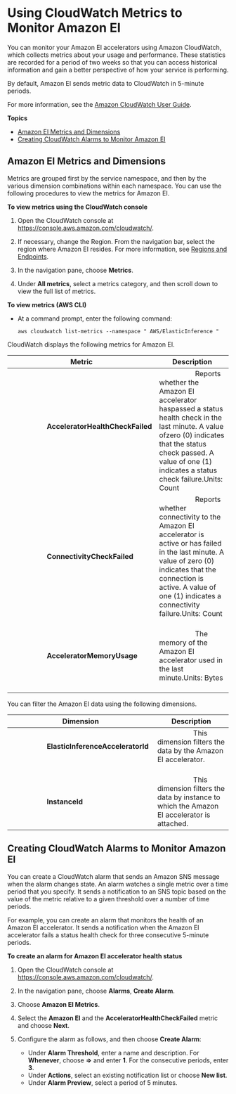 # Using CloudWatch Metrics to Monitor Amazon EI<a name="cloudwatch-metrics-ei"></a>

You can monitor your Amazon EI accelerators using Amazon CloudWatch, which collects metrics about your usage and performance\. These statistics are recorded for a period of two weeks so that you can access historical information and gain a better perspective of how your service is performing\. 

By default, Amazon EI sends metric data to CloudWatch in 5\-minute periods\.

For more information, see the [Amazon CloudWatch User Guide](https://docs.aws.amazon.com/AmazonCloudWatch/latest/monitoring/)\.

**Topics**
+ [Amazon EI Metrics and Dimensions](#ei-metrics-dimensions)
+ [Creating CloudWatch Alarms to Monitor Amazon EI](#ei-cw-alarms)

## Amazon EI Metrics and Dimensions<a name="ei-metrics-dimensions"></a>

Metrics are grouped first by the service namespace, and then by the various dimension combinations within each namespace\. You can use the following procedures to view the metrics for Amazon EI\.

**To view metrics using the CloudWatch console**

1. Open the CloudWatch console at [https://console\.aws\.amazon\.com/cloudwatch/](https://console.aws.amazon.com/cloudwatch/)\.

1. If necessary, change the Region\. From the navigation bar, select the region where Amazon EI resides\. For more information, see [Regions and Endpoints](https://docs.aws.amazon.com/general/latest/gr/rande.html)\.

1. In the navigation pane, choose **Metrics**\. 

1. Under **All metrics**, select a metrics category, and then scroll down to view the full list of metrics\. 

**To view metrics \(AWS CLI\)**
+ At a command prompt, enter the following command:

  ```
  aws cloudwatch list-metrics --namespace " AWS/ElasticInference "
  ```

CloudWatch displays the following metrics for Amazon EI\.


| Metric | Description | 
| --- | --- | 
|                     **AcceleratorHealthCheckFailed**                 |                     Reports whether the Amazon EI accelerator haspassed a status health check in the last minute\. A value ofzero \(0\) indicates that the status check passed\. A value of one \(1\) indicates a status check failure\.Units: Count                 | 
|                     **ConnectivityCheckFailed**                 |                     Reports whether connectivity to the Amazon EI accelerator is active or has failed in the last minute\. A value of zero \(0\) indicates that the connection is active\. A value of one \(1\) indicates a connectivity failure\.Units: Count                 | 
|                     **AcceleratorMemoryUsage**                 |                     The memory of the Amazon EI accelerator used in the last minute\.Units: Bytes                 | 

You can filter the Amazon EI data using the following dimensions\. 


| Dimension | Description | 
| --- | --- | 
|                     **ElasticInferenceAcceleratorId**                 |                     This dimension filters the data by the Amazon EI accelerator\.                 | 
|                     **InstanceId**                 |                     This dimension filters the data by instance to which the Amazon EI accelerator is attached\.                 | 

## Creating CloudWatch Alarms to Monitor Amazon EI<a name="ei-cw-alarms"></a>

You can create a CloudWatch alarm that sends an Amazon SNS message when the alarm changes state\. An alarm watches a single metric over a time period that you specify\. It sends a notification to an SNS topic based on the value of the metric relative to a given threshold over a number of time periods\.

For example, you can create an alarm that monitors the health of an Amazon EI accelerator\. It sends a notification when the Amazon EI accelerator fails a status health check for three consecutive 5\-minute periods\. 

**To create an alarm for Amazon EI accelerator health status**

1. Open the CloudWatch console at [https://console\.aws\.amazon\.com/cloudwatch/](https://console.aws.amazon.com/cloudwatch/)\.

1. In the navigation pane, choose **Alarms**, **Create Alarm**\.

1. Choose **Amazon EI Metrics**\. 

1. Select the **Amazon EI** and the **AcceleratorHealthCheckFailed** metric and choose **Next**\.

1. Configure the alarm as follows, and then choose **Create Alarm**:
   + Under **Alarm Threshold**, enter a name and description\. For **Whenever**, choose **=>** and enter **1**\. For the consecutive periods, enter **3**\.
   + Under **Actions**, select an existing notification list or choose **New list**\.
   + Under **Alarm Preview**, select a period of 5 minutes\.
